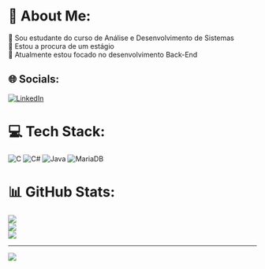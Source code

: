 # 💫 About Me:
🔭 Sou estudante do curso de Análise e Desenvolvimento de Sistemas <br>👯 Estou a procura de um estágio<br>🌱 Atualmente estou focado no desenvolvimento Back-End<br>


## 🌐 Socials:
[![LinkedIn](https://img.shields.io/badge/LinkedIn-%230077B5.svg?logo=linkedin&logoColor=white)](https://www.linkedin.com/in/raphael-lupo-leal-137b41231?utm_source=share&utm_campaign=share_via&utm_content=profile&utm_medium=android_app)
 

# 💻 Tech Stack:
![C](https://img.shields.io/badge/c-%2300599C.svg?style=flat-square&logo=c&logoColor=white) ![C#](https://img.shields.io/badge/c%23-%23239120.svg?style=flat-square&logo=csharp&logoColor=white) ![Java](https://img.shields.io/badge/java-%23ED8B00.svg?style=flat-square&logo=openjdk&logoColor=white) ![MariaDB](https://img.shields.io/badge/MariaDB-003545?style=flat-square&logo=mariadb&logoColor=white)
# 📊 GitHub Stats:
![](https://github-readme-stats.vercel.app/api?username=Raphael2700&theme=gotham&hide_border=false&include_all_commits=false&count_private=false)<br/>
![](https://github-readme-streak-stats.herokuapp.com/?user=Raphael2700&theme=gotham&hide_border=false)<br/>
![](https://github-readme-stats.vercel.app/api/top-langs/?username=Raphael2700&theme=gotham&hide_border=false&include_all_commits=false&count_private=false&layout=compact)

---
[![](https://visitcount.itsvg.in/api?id=Raphael2700&icon=0&color=0)](https://visitcount.itsvg.in)

<!-- Proudly created with GPRM ( https://gprm.itsvg.in ) -->
